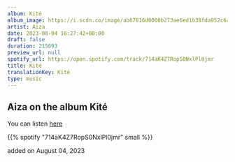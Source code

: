 ```yaml
---
album: Kité
album_image: https://i.scdn.co/image/ab67616d0000b273ae6ed1b38fda952c6ad611b0
artist: Aiza
date: 2023-08-04 16:27:42+00:00
draft: false
duration: 215093
preview_url: null
spotify_url: https://open.spotify.com/track/714aK4Z7RopS0NxlPl0jmr
title: Kité
translationKey: Kité
type: music
---
```


## Aiza on the album Kité

You can listen [here](https://open.spotify.com/track/714aK4Z7RopS0NxlPl0jmr)

{{% spotify "714aK4Z7RopS0NxlPl0jmr" small %}}

added on August 04, 2023